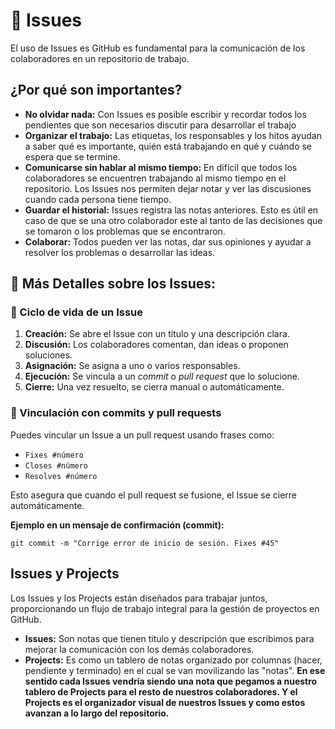 # 📨 Issues 
El uso de Issues es GitHub es fundamental para la comunicación de los colaboradores en un repositorio de trabajo.
## ¿Por qué son importantes?
-   **No olvidar nada:** Con Issues es posible escribir y recordar todos los pendientes que son necesarios discutir para desarrollar el trabajo
-   **Organizar el trabajo:** Las etiquetas, los responsables y los hitos ayudan a saber qué es importante, quién está trabajando en qué y cuándo se espera que se termine.
-   **Comunicarse sin hablar al mismo tiempo:** En difícil que todos los colaboradores se encuentren trabajando al mismo tiempo en el repositorio. Los Issues nos permiten dejar notar y ver las discusiones cuando cada persona tiene tiempo. 
-   **Guardar el historial:** Issues registra las notas anteriores. Esto es útil en caso de que se una otro colaborador este al tanto de las decisiones que se tomaron o los problemas que se encontraron.
-   **Colaborar:** Todos pueden ver las notas, dar sus opiniones y ayudar a resolver los problemas o desarrollar las ideas.

## 🧩 Más Detalles sobre los Issues:

### 🔄 Ciclo de vida de un Issue

1. **Creación:** Se abre el Issue con un título y una descripción clara.
2. **Discusión:** Los colaboradores comentan, dan ideas o proponen soluciones.
3. **Asignación:** Se asigna a uno o varios responsables.
4. **Ejecución:** Se vincula a un *commit* o *pull request* que lo solucione.
5. **Cierre:** Una vez resuelto, se cierra manual o automáticamente.

### 🔗 Vinculación con commits y pull requests

Puedes vincular un Issue a un pull request usando frases como:

- `Fixes #número`
- `Closes #número`
- `Resolves #número`

Esto asegura que cuando el pull request se fusione, el Issue se cierre automáticamente.

**Ejemplo en un mensaje de confirmación (commit):**

```
git commit -m "Corrige error de inicio de sesión. Fixes #45"
```


## Issues y Projects
Los Issues y los Projects están diseñados para trabajar juntos, proporcionando un flujo de trabajo integral para la gestión de proyectos en GitHub.
 - **Issues:** Son notas que tienen titulo y descripción que escribimos para mejorar la comunicación con los demás colaboradores. 
 -  **Projects:** Es como un tablero de notas organizado por columnas (hacer, pendiente y terminado) en el cual se van movilizando las "notas". 
**En ese sentido cada Issues vendría siendo una nota que pegamos a nuestro tablero de Projects para el resto de nuestros colaboradores. Y el Projects es el organizador visual de nuestros Issues y como estos avanzan a lo largo del repositorio.**